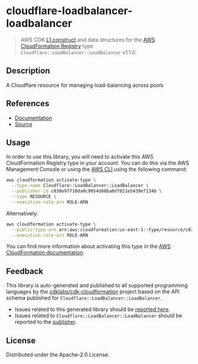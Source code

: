 # cloudflare-loadbalancer-loadbalancer

> AWS CDK [L1 construct](https://docs.aws.amazon.com/cdk/latest/guide/constructs.html) and data structures for the [AWS CloudFormation Registry](https://docs.aws.amazon.com/AWSCloudFormation/latest/UserGuide/registry.html) type `Cloudflare::LoadBalancer::LoadBalancer` v1.1.0.

## Description

A Cloudflare resource for managing load-balancing across pools

## References

* [Documentation](https://github.com/aws-ia/cloudformation-cloudflare-resource-providers)
* [Source](https://github.com/aws-ia/cloudformation-cloudflare-resource-providers.git)

## Usage

In order to use this library, you will need to activate this AWS CloudFormation Registry type in your account. You can do this via the AWS Management Console or using the [AWS CLI](https://aws.amazon.com/cli/) using the following command:

```sh
aws cloudformation activate-type \
  --type-name Cloudflare::LoadBalancer::LoadBalancer \
  --publisher-id c830e97710da0c9954d80ba8df021e5439e7134b \
  --type RESOURCE \
  --execution-role-arn ROLE-ARN
```

Alternatively:

```sh
aws cloudformation activate-type \
  --public-type-arn arn:aws:cloudformation:us-east-1::type/resource/c830e97710da0c9954d80ba8df021e5439e7134b/Cloudflare-LoadBalancer-LoadBalancer \
  --execution-role-arn ROLE-ARN
```

You can find more information about activating this type in the [AWS CloudFormation documentation](https://docs.aws.amazon.com/AWSCloudFormation/latest/UserGuide/registry-public.html).

## Feedback

This library is auto-generated and published to all supported programming languages by the [cdklabs/cdk-cloudformation](https://github.com/cdklabs/cdk-cloudformation) project based on the API schema published for `Cloudflare::LoadBalancer::LoadBalancer`.

* Issues related to this generated library should be [reported here](https://github.com/cdklabs/cdk-cloudformation/issues/new?title=Issue+with+%40cdk-cloudformation%2Fcloudflare-loadbalancer-loadbalancer+v1.1.0).
* Issues related to `Cloudflare::LoadBalancer::LoadBalancer` should be reported to the [publisher](https://github.com/aws-ia/cloudformation-cloudflare-resource-providers).

## License

Distributed under the Apache-2.0 License.

